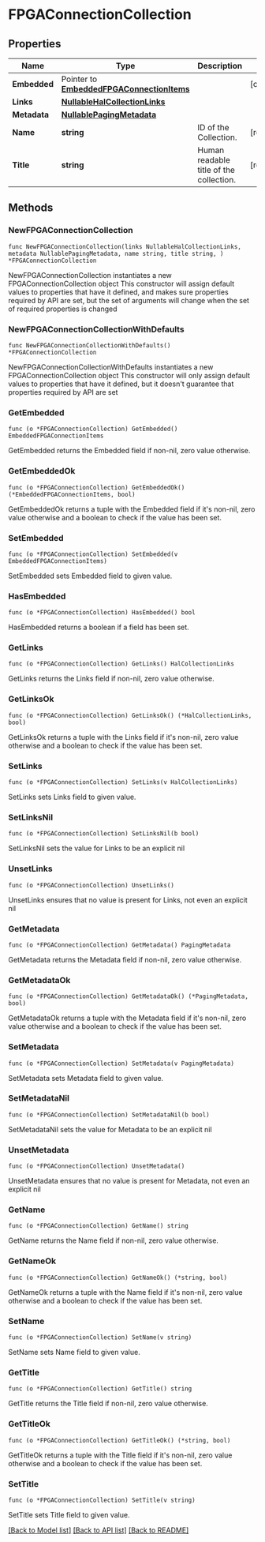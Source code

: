 <!--
Copyright (C) 2020-2025 Arm Limited or its affiliates and Contributors. All rights reserved.
SPDX-License-Identifier: Apache-2.0
-->
# FPGAConnectionCollection

## Properties

Name | Type | Description | Notes
------------ | ------------- | ------------- | -------------
**Embedded** | Pointer to [**EmbeddedFPGAConnectionItems**](EmbeddedFPGAConnectionItems.md) |  | [optional] 
**Links** | [**NullableHalCollectionLinks**](HalCollectionLinks.md) |  | 
**Metadata** | [**NullablePagingMetadata**](PagingMetadata.md) |  | 
**Name** | **string** | ID of the Collection. | [readonly] 
**Title** | **string** | Human readable title of the collection. | [readonly] 

## Methods

### NewFPGAConnectionCollection

`func NewFPGAConnectionCollection(links NullableHalCollectionLinks, metadata NullablePagingMetadata, name string, title string, ) *FPGAConnectionCollection`

NewFPGAConnectionCollection instantiates a new FPGAConnectionCollection object
This constructor will assign default values to properties that have it defined,
and makes sure properties required by API are set, but the set of arguments
will change when the set of required properties is changed

### NewFPGAConnectionCollectionWithDefaults

`func NewFPGAConnectionCollectionWithDefaults() *FPGAConnectionCollection`

NewFPGAConnectionCollectionWithDefaults instantiates a new FPGAConnectionCollection object
This constructor will only assign default values to properties that have it defined,
but it doesn't guarantee that properties required by API are set

### GetEmbedded

`func (o *FPGAConnectionCollection) GetEmbedded() EmbeddedFPGAConnectionItems`

GetEmbedded returns the Embedded field if non-nil, zero value otherwise.

### GetEmbeddedOk

`func (o *FPGAConnectionCollection) GetEmbeddedOk() (*EmbeddedFPGAConnectionItems, bool)`

GetEmbeddedOk returns a tuple with the Embedded field if it's non-nil, zero value otherwise
and a boolean to check if the value has been set.

### SetEmbedded

`func (o *FPGAConnectionCollection) SetEmbedded(v EmbeddedFPGAConnectionItems)`

SetEmbedded sets Embedded field to given value.

### HasEmbedded

`func (o *FPGAConnectionCollection) HasEmbedded() bool`

HasEmbedded returns a boolean if a field has been set.

### GetLinks

`func (o *FPGAConnectionCollection) GetLinks() HalCollectionLinks`

GetLinks returns the Links field if non-nil, zero value otherwise.

### GetLinksOk

`func (o *FPGAConnectionCollection) GetLinksOk() (*HalCollectionLinks, bool)`

GetLinksOk returns a tuple with the Links field if it's non-nil, zero value otherwise
and a boolean to check if the value has been set.

### SetLinks

`func (o *FPGAConnectionCollection) SetLinks(v HalCollectionLinks)`

SetLinks sets Links field to given value.


### SetLinksNil

`func (o *FPGAConnectionCollection) SetLinksNil(b bool)`

 SetLinksNil sets the value for Links to be an explicit nil

### UnsetLinks
`func (o *FPGAConnectionCollection) UnsetLinks()`

UnsetLinks ensures that no value is present for Links, not even an explicit nil
### GetMetadata

`func (o *FPGAConnectionCollection) GetMetadata() PagingMetadata`

GetMetadata returns the Metadata field if non-nil, zero value otherwise.

### GetMetadataOk

`func (o *FPGAConnectionCollection) GetMetadataOk() (*PagingMetadata, bool)`

GetMetadataOk returns a tuple with the Metadata field if it's non-nil, zero value otherwise
and a boolean to check if the value has been set.

### SetMetadata

`func (o *FPGAConnectionCollection) SetMetadata(v PagingMetadata)`

SetMetadata sets Metadata field to given value.


### SetMetadataNil

`func (o *FPGAConnectionCollection) SetMetadataNil(b bool)`

 SetMetadataNil sets the value for Metadata to be an explicit nil

### UnsetMetadata
`func (o *FPGAConnectionCollection) UnsetMetadata()`

UnsetMetadata ensures that no value is present for Metadata, not even an explicit nil
### GetName

`func (o *FPGAConnectionCollection) GetName() string`

GetName returns the Name field if non-nil, zero value otherwise.

### GetNameOk

`func (o *FPGAConnectionCollection) GetNameOk() (*string, bool)`

GetNameOk returns a tuple with the Name field if it's non-nil, zero value otherwise
and a boolean to check if the value has been set.

### SetName

`func (o *FPGAConnectionCollection) SetName(v string)`

SetName sets Name field to given value.


### GetTitle

`func (o *FPGAConnectionCollection) GetTitle() string`

GetTitle returns the Title field if non-nil, zero value otherwise.

### GetTitleOk

`func (o *FPGAConnectionCollection) GetTitleOk() (*string, bool)`

GetTitleOk returns a tuple with the Title field if it's non-nil, zero value otherwise
and a boolean to check if the value has been set.

### SetTitle

`func (o *FPGAConnectionCollection) SetTitle(v string)`

SetTitle sets Title field to given value.



[[Back to Model list]](../README.md#documentation-for-models) [[Back to API list]](../README.md#documentation-for-api-endpoints) [[Back to README]](../README.md)


